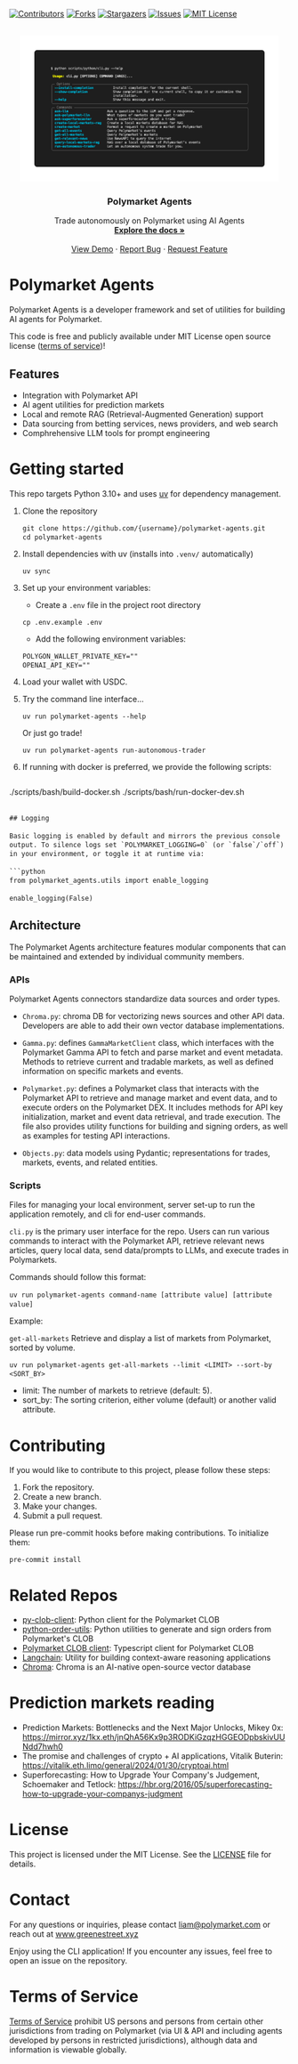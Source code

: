 <!-- PROJECT SHIELDS -->
[![Contributors][contributors-shield]][contributors-url]
[![Forks][forks-shield]][forks-url]
[![Stargazers][stars-shield]][stars-url]
[![Issues][issues-shield]][issues-url]
[![MIT License][license-shield]][license-url]


<!-- PROJECT LOGO -->
<br />
<div align="center">
  <a href="https://github.com/polymarket/agents">
    <img src="docs/images/cli.png" alt="Logo" width="466" height="262">
  </a>

<h3 align="center">Polymarket Agents</h3>

  <p align="center">
    Trade autonomously on Polymarket using AI Agents
    <br />
    <a href="https://github.com/polymarket/agents"><strong>Explore the docs »</strong></a>
    <br />
    <br />
    <a href="https://github.com/polymarket/agents">View Demo</a>
    ·
    <a href="https://github.com/polymarket/agents/issues/new?labels=bug&template=bug-report---.md">Report Bug</a>
    ·
    <a href="https://github.com/polymarket/agents/issues/new?labels=enhancement&template=feature-request---.md">Request Feature</a>
  </p>
</div>


<!-- CONTENT -->
# Polymarket Agents

Polymarket Agents is a developer framework and set of utilities for building AI agents for Polymarket.

This code is free and publicly available under MIT License open source license ([terms of service](#terms-of-service))!

## Features

- Integration with Polymarket API
- AI agent utilities for prediction markets
- Local and remote RAG (Retrieval-Augmented Generation) support
- Data sourcing from betting services, news providers, and web search
- Comphrehensive LLM tools for prompt engineering

# Getting started

This repo targets Python 3.10+ and uses [uv](https://docs.astral.sh/uv/) for dependency management.

1. Clone the repository

   ```
   git clone https://github.com/{username}/polymarket-agents.git
   cd polymarket-agents
   ```

2. Install dependencies with uv (installs into `.venv/` automatically)

   ```
   uv sync
   ```

3. Set up your environment variables:

   - Create a `.env` file in the project root directory

   ```
   cp .env.example .env
   ```

   - Add the following environment variables:

   ```
   POLYGON_WALLET_PRIVATE_KEY=""
   OPENAI_API_KEY=""
   ```

4. Load your wallet with USDC.

5. Try the command line interface...

   ```
   uv run polymarket-agents --help
   ```

   Or just go trade! 

   ```
   uv run polymarket-agents run-autonomous-trader
   ```

6. If running with docker is preferred, we provide the following scripts:

   ```
 ./scripts/bash/build-docker.sh
  ./scripts/bash/run-docker-dev.sh
  ```

## Logging

Basic logging is enabled by default and mirrors the previous console output. To silence logs set `POLYMARKET_LOGGING=0` (or `false`/`off`) in your environment, or toggle it at runtime via:

```python
from polymarket_agents.utils import enable_logging

enable_logging(False)
```

## Architecture

The Polymarket Agents architecture features modular components that can be maintained and extended by individual community members.

### APIs

Polymarket Agents connectors standardize data sources and order types.

- `Chroma.py`: chroma DB for vectorizing news sources and other API data. Developers are able to add their own vector database implementations.

- `Gamma.py`: defines `GammaMarketClient` class, which interfaces with the Polymarket Gamma API to fetch and parse market and event metadata. Methods to retrieve current and tradable markets, as well as defined information on specific markets and events.

- `Polymarket.py`: defines a Polymarket class that interacts with the Polymarket API to retrieve and manage market and event data, and to execute orders on the Polymarket DEX. It includes methods for API key initialization, market and event data retrieval, and trade execution. The file also provides utility functions for building and signing orders, as well as examples for testing API interactions.

- `Objects.py`: data models using Pydantic; representations for trades, markets, events, and related entities.

### Scripts

Files for managing your local environment, server set-up to run the application remotely, and cli for end-user commands.

`cli.py` is the primary user interface for the repo. Users can run various commands to interact with the Polymarket API, retrieve relevant news articles, query local data, send data/prompts to LLMs, and execute trades in Polymarkets.

Commands should follow this format:

`uv run polymarket-agents command-name [attribute value] [attribute value]`

Example:

`get-all-markets`
Retrieve and display a list of markets from Polymarket, sorted by volume.

   ```
   uv run polymarket-agents get-all-markets --limit <LIMIT> --sort-by <SORT_BY>
   ```

- limit: The number of markets to retrieve (default: 5).
- sort_by: The sorting criterion, either volume (default) or another valid attribute.

# Contributing

If you would like to contribute to this project, please follow these steps:

1. Fork the repository.
2. Create a new branch.
3. Make your changes.
4. Submit a pull request.

Please run pre-commit hooks before making contributions. To initialize them:

   ```
   pre-commit install
   ```

# Related Repos

- [py-clob-client](https://github.com/Polymarket/py-clob-client): Python client for the Polymarket CLOB
- [python-order-utils](https://github.com/Polymarket/python-order-utils): Python utilities to generate and sign orders from Polymarket's CLOB
- [Polymarket CLOB client](https://github.com/Polymarket/clob-client): Typescript client for Polymarket CLOB
- [Langchain](https://github.com/langchain-ai/langchain): Utility for building context-aware reasoning applications
- [Chroma](https://docs.trychroma.com/getting-started): Chroma is an AI-native open-source vector database

# Prediction markets reading

- Prediction Markets: Bottlenecks and the Next Major Unlocks, Mikey 0x: https://mirror.xyz/1kx.eth/jnQhA56Kx9p3RODKiGzqzHGGEODpbskivUUNdd7hwh0
- The promise and challenges of crypto + AI applications, Vitalik Buterin: https://vitalik.eth.limo/general/2024/01/30/cryptoai.html
- Superforecasting: How to Upgrade Your Company's Judgement, Schoemaker and Tetlock: https://hbr.org/2016/05/superforecasting-how-to-upgrade-your-companys-judgment

# License

This project is licensed under the MIT License. See the [LICENSE](https://github.com/Polymarket/agents/blob/main/LICENSE.md) file for details.

# Contact

For any questions or inquiries, please contact liam@polymarket.com or reach out at www.greenestreet.xyz

Enjoy using the CLI application! If you encounter any issues, feel free to open an issue on the repository.

# Terms of Service

[Terms of Service](https://polymarket.com/tos) prohibit US persons and persons from certain other jurisdictions from trading on Polymarket (via UI & API and including agents developed by persons in restricted jurisdictions), although data and information is viewable globally.


<!-- LINKS -->
[contributors-shield]: https://img.shields.io/github/contributors/polymarket/agents?style=for-the-badge
[contributors-url]: https://github.com/polymarket/agents/graphs/contributors
[forks-shield]: https://img.shields.io/github/forks/polymarket/agents?style=for-the-badge
[forks-url]: https://github.com/polymarket/agents/network/members
[stars-shield]: https://img.shields.io/github/stars/polymarket/agents?style=for-the-badge
[stars-url]: https://github.com/polymarket/agents/stargazers
[issues-shield]: https://img.shields.io/github/issues/polymarket/agents?style=for-the-badge
[issues-url]: https://github.com/polymarket/agents/issues
[license-shield]: https://img.shields.io/github/license/polymarket/agents?style=for-the-badge
[license-url]: https://github.com/polymarket/agents/blob/master/LICENSE.md
